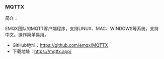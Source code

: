 ### MQTTX

简介：

EMQX团队的MQTT客户端程序，支持LINUX、MAC、WINDOWS等系统，支持中文。操作简单易用。

- GitHub地址：https://github.com/emqx/MQTTX
- 下载地址：https://mqttx.app/


